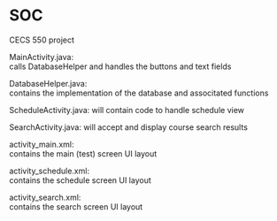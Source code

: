 # SOC
CECS 550 project

MainActivity.java:  
calls DatabaseHelper and handles the buttons and text fields

DatabaseHelper.java:  
contains the implementation of the database and associtated functions

ScheduleActivity.java:
will contain code to handle schedule view

SearchActivity.java:
will accept and display course search results


activity_main.xml:  
contains the main (test) screen UI layout

activity_schedule.xml:  
contains the schedule screen UI layout

activity_search.xml:  
contains the search screen UI layout
